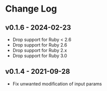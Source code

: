 Change Log
========================================

v0.1.6 - 2024-02-23
----------------------------------------

- Drop support for Ruby < 2.6
- Drop support for Ruby 2.6
- Drop support for Ruby 2.x
- Drop support for Ruby 3.0


v0.1.4 - 2021-09-28
----------------------------------------

- Fix unwanted modification of input params


